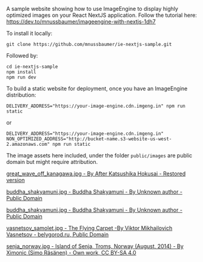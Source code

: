 A sample website showing how to use ImageEngine to display highly optimized images on your React NextJS application.
Follow the tutorial here: https://dev.to/mnussbaumer/imageengine-with-nextjs-1dh7

To install it locally:

`git clone https://github.com/mnussbaumer/ie-nextjs-sample.git`

Followed by:

```
cd ie-nextjs-sample
npm install
npm run dev
```


To build a static website for deployment, once you have an ImageEngine distribution:

`DELIVERY_ADDRESS="https://your-image-engine.cdn.imgeng.in" npm run static`

or

`DELIVERY_ADDRESS="https://your-image-engine.cdn.imgeng.in" NON_OPTIMIZED_ADDRESS="http://bucket-name.s3-website-us-west-2.amazonaws.com" npm run static`



The image assets here included, under the folder `public/images` are public domain but might require attribution.

[great_wave_off_kanagawa.jpg - By After Katsushika Hokusai - Restored version](https://commons.wikimedia.org/w/index.php?curid=5576388")

[buddha_shakyamuni.jpg - Buddha Shakyamuni - By Unknown author - Public Domain](https://www.metmuseum.org/collection/the-collection-online/search/75274)

[buddha_shakyamuni.jpg - Buddha Shakyamuni - By Unknown author - Public Domain](https://commons.wikimedia.org/w/index.php?curid=39112914)

[vasnetsov_samolet.jpg - The Flying Carpet -By Viktor Mikhailovich Vasnetsov - belygorod.ru, Public Domain](https://commons.wikimedia.org/w/index.php?curid=1374733)

[senja_norway.jpg - Island of Senja, Troms, Norway (August, 2014) - By Ximonic (Simo Räsänen) - Own work, CC BY-SA 4.0](https://commons.wikimedia.org/w/index.php?curid=34693021)
